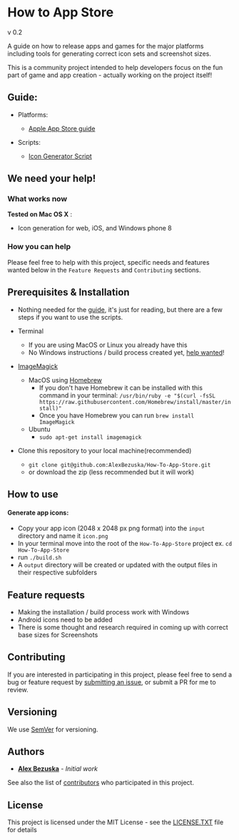 # How to App Store
v 0.2

A guide on how to release apps and games for the major platforms including tools for generating correct icon sets and screenshot sizes.

This is a community project intended to help developers focus on the fun part of game and app creation - actually working on the project itself!

## Guide:

- Platforms:
  - [Apple App Store guide](https://github.com/AlexBezuska/How-To-App-Store/blob/master/guide/Apple_App_Store.md)


- Scripts:
  - [Icon Generator Script](https://github.com/AlexBezuska/How-To-App-Store#how-to-use)


## We need your help!
### What works now
**Tested on Mac OS X** :
- Icon generation for web, iOS, and Windows phone 8

### How you can help
Please feel free to help with this project, specific needs and features wanted below in the `Feature Requests` and `Contributing` sections.


## Prerequisites & Installation

- Nothing needed for the [guide](https://github.com/AlexBezuska/How-To-App-Store#guide), it's just for reading, but there are a few steps if you want to use the scripts.

- Terminal
  - If you are using MacOS or Linux you already have this
  - No Windows instructions / build process created yet, [help wanted](https://github.com/AlexBezuska/How-To-App-Store#feature-requests)!


- [ImageMagick](https://www.imagemagick.org)
  - MacOS using [Homebrew](https://brew.sh/)
    - If you don't have Homebrew it can be installed with this command in your terminal: `/usr/bin/ruby -e "$(curl -fsSL https://raw.githubusercontent.com/Homebrew/install/master/install)"`
    - Once you have Homebrew you can run `brew install ImageMagick`
  - Ubuntu
    - ```sudo apt-get install imagemagick```


- Clone this repository to your local machine(recommended)
  - ```git clone git@github.com:AlexBezuska/How-To-App-Store.git```
  - or download the zip (less recommended but it will work)


## How to use




 #### Generate app icons:
- Copy your app icon (2048 x 2048 px png format) into the `input` directory and name it `icon.png`
- In your terminal move into the root of the `How-To-App-Store` project ex. ``` cd How-To-App-Store ```
- run `./build.sh`
- A `output` directory will be created or updated with the output files in their respective subfolders


## Feature requests

- Making the installation / build process work with Windows
- Android icons need to be added
- There is some thought and research required in coming up with correct base sizes for Screenshots



## Contributing

If you are interested in participating in this project, please feel free to send a bug or feature request by [submitting an issue](https://github.com/AlexBezuska/How-To-App-Store/issues), or submit a PR for me to review.

## Versioning

We use [SemVer](http://semver.org/) for versioning.

## Authors

* **[Alex Bezuska](https://github.com/AlexBezuska)** - *Initial work*

See also the list of [contributors](https://github.com/AlexBezuska/How-To-App-Store/contributors) who participated in this project.

## License

This project is licensed under the MIT License - see the [LICENSE.TXT](LICENSE.TXT) file for details
